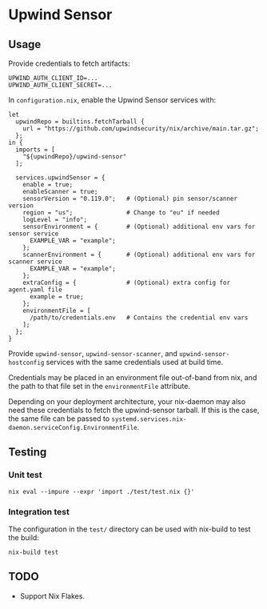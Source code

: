 # Upwind Sensor

## Usage

Provide credentials to fetch artifacts:

```
UPWIND_AUTH_CLIENT_ID=...
UPWIND_AUTH_CLIENT_SECRET=...
```

In `configuration.nix`, enable the Upwind Sensor services with:

```
let
  upwindRepo = builtins.fetchTarball {
    url = "https://github.com/upwindsecurity/nix/archive/main.tar.gz";
  };
in {
  imports = [
    "${upwindRepo}/upwind-sensor"
  ];

  services.upwindSensor = {
    enable = true;
    enableScanner = true;
    sensorVersion = "0.119.0";   # (Optional) pin sensor/scanner version
    region = "us";               # Change to "eu" if needed
    logLevel = "info";
    sensorEnvironment = {        # (Optional) additional env vars for sensor service
      EXAMPLE_VAR = "example";
    };
    scannerEnvironment = {       # (Optional) additional env vars for scanner service
      EXAMPLE_VAR = "example";
    };
    extraConfig = {              # (Optional) extra config for agent.yaml file
      example = true;
    };
    environmentFile = [
      /path/to/credentials.env   # Contains the credential env vars
    ];
  };
}
```

Provide `upwind-sensor`, `upwind-sensor-scanner`, and `upwind-sensor-hostconfig`
services with the same credentials used at build time.

Credentials may be placed in an environment file out-of-band from nix, and the
path to that file set in the `environmentFile` attribute.

Depending on your deployment architecture, your nix-daemon may also need these
credentials to fetch the upwind-sensor tarball. If this is the case, the same
file can be passed to `systemd.services.nix-daemon.serviceConfig.EnvironmentFile`.

## Testing

### Unit test

`nix eval --impure --expr 'import ./test/test.nix {}'`

### Integration test

The configuration in the `test/` directory can be used with nix-build
to test the build:

`nix-build test`

## TODO

* Support Nix Flakes.
